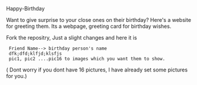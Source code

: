 Happy-Birthday

Want to give surprise to your close ones on their birthday? Here's a website for greeting them.
Its a webpage, greeting card for birthday wishes. 

Fork the repositry, Just a slight changes and here it is
     
     Friend Name--> birthday person's name
     dfk;dfd;klfjd;klsfjs
     pic1, pic2 ....pic16 to images which you want them to show.
     
( Dont worry if you dont have 16 pictures, I have already set some pictures for you.)
